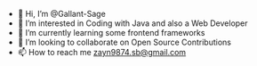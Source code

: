 - 👋 Hi, I’m @Gallant-Sage
- 👀 I’m interested in Coding with Java and also a Web Developer
- 🌱 I’m currently learning some frontend frameworks
- 💞️ I’m looking to collaborate on Open Source Contributions
- 📫 How to reach me zayn9874.sb@gmail.com

<!---
Gallant-Sage/Gallant-Sage is a ✨ special ✨ repository because its `README.md` (this file) appears on your GitHub profile.
You can click the Preview link to take a look at your changes.
--->
